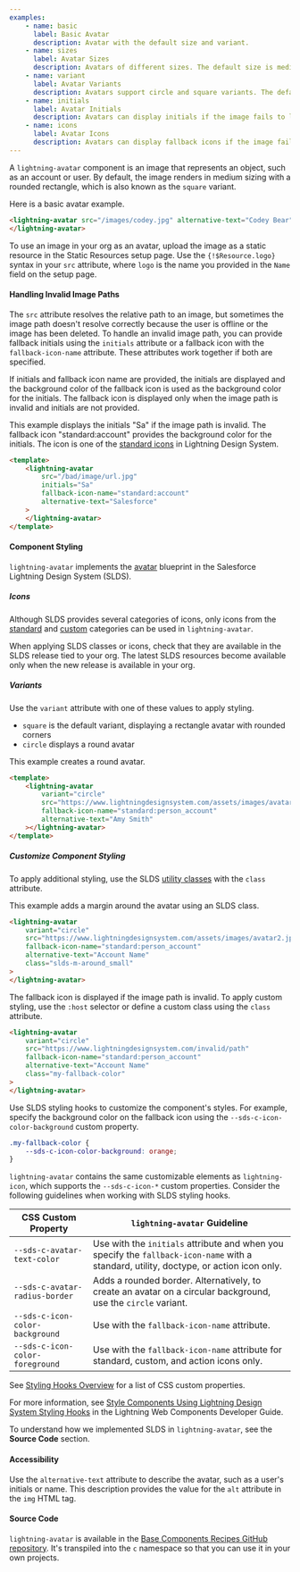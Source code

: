 ```yaml
---
examples:
    - name: basic
      label: Basic Avatar
      description: Avatar with the default size and variant.
    - name: sizes
      label: Avatar Sizes
      description: Avatars of different sizes. The default size is medium.
    - name: variant
      label: Avatar Variants
      description: Avatars support circle and square variants. The default variant is square.
    - name: initials
      label: Avatar Initials
      description: Avatars can display initials if the image fails to load.
    - name: icons
      label: Avatar Icons
      description: Avatars can display fallback icons if the image fails to load and initials are not provided.
---
```


A `lightning-avatar` component is an image that represents an object, such as
an account or user. By default, the image renders in medium sizing with a
rounded rectangle, which is also known as the `square` variant.

Here is a basic avatar example.

```html
<lightning-avatar src="/images/codey.jpg" alternative-text="Codey Bear">
</lightning-avatar>
```

To use an image in your org as an avatar, upload the image as a static resource in the Static
Resources setup page. Use the `{!$Resource.logo}` syntax in your `src`
attribute, where `logo` is the name you provided in the `Name` field on the
setup page.

#### Handling Invalid Image Paths

The `src` attribute resolves the relative path to an image, but sometimes the
image path doesn't resolve correctly because the user is offline or the image
has been deleted. To handle an invalid image path, you can provide fallback
initials using the `initials` attribute or a fallback icon with the `fallback-icon-name`
attribute. These attributes work together if both are specified.

If initials and fallback icon name are provided, the initials are displayed and the
background color of the fallback icon is used as the background color for the initials.
The fallback icon is displayed only when the image path is invalid and initials are
not provided.

This example displays the initials "Sa" if the image path is invalid. The fallback icon
"standard:account" provides the background color for the initials. The icon is one of the
[standard icons](https://www.lightningdesignsystem.com/icons/#standard)
in Lightning Design System.

```html
<template>
    <lightning-avatar
        src="/bad/image/url.jpg"
        initials="Sa"
        fallback-icon-name="standard:account"
        alternative-text="Salesforce"
    >
    </lightning-avatar>
</template>
```

#### Component Styling

`lightning-avatar` implements the
[avatar](https://www.lightningdesignsystem.com/components/avatar/) blueprint in the Salesforce Lightning Design System (SLDS).

##### Icons

Although SLDS provides several categories of icons, only icons from the [standard](https://www.lightningdesignsystem.com/icons/#standard) and [custom](https://www.lightningdesignsystem.com/icons/#custom) categories can be used in `lightning-avatar`.

When applying SLDS classes or icons, check that they are
available in the SLDS release tied to your org. The latest
SLDS resources become available only when the new release
is available in your org.

##### Variants

Use the `variant` attribute with one of these values to apply styling.

-   `square` is the default variant, displaying a rectangle avatar with rounded corners
-   `circle` displays a round avatar

This example creates a round avatar.

```html
<template>
    <lightning-avatar
        variant="circle"
        src="https://www.lightningdesignsystem.com/assets/images/avatar2.jpg"
        fallback-icon-name="standard:person_account"
        alternative-text="Amy Smith"
    ></lightning-avatar>
</template>
```

##### Customize Component Styling

To apply additional styling, use the SLDS [utility classes](https://www.lightningdesignsystem.com/utilities/alignment) with the `class` attribute.

This example adds a margin around the avatar using an SLDS class.

```html
<lightning-avatar
    variant="circle"
    src="https://www.lightningdesignsystem.com/assets/images/avatar2.jpg"
    fallback-icon-name="standard:person_account"
    alternative-text="Account Name"
    class="slds-m-around_small"
>
</lightning-avatar>
```

The fallback icon is displayed if the image path is invalid. To apply custom styling, use the `:host` selector or define a custom class using the `class` attribute.

```html
<lightning-avatar
    variant="circle"
    src="https://www.lightningdesignsystem.com/invalid/path"
    fallback-icon-name="standard:person_account"
    alternative-text="Account Name"
    class="my-fallback-color"
>
</lightning-avatar>
```

Use SLDS styling hooks to customize the component's styles. For example, specify the background color on the fallback icon using the `--sds-c-icon-color-background` custom property.

```css
.my-fallback-color {
    --sds-c-icon-color-background: orange;
}
```

`lightning-avatar` contains the same customizable elements as `lightning-icon`, which supports the `--sds-c-icon-*` custom properties. Consider the following guidelines when working with SLDS styling hooks.

| CSS Custom Property             | `lightning-avatar` Guideline                                                                                                            |
| ------------------------------- | --------------------------------------------------------------------------------------------------------------------------------------- |
| `--sds-c-avatar-text-color`     | Use with the `initials` attribute and when you specify the `fallback-icon-name` with a standard, utility, doctype, or action icon only. |
| `--sds-c-avatar-radius-border`  | Adds a rounded border. Alternatively, to create an avatar on a circular background, use the `circle` variant.                           |
| `--sds-c-icon-color-background` | Use with the `fallback-icon-name` attribute.                                                                                            |
| `--sds-c-icon-color-foreground` | Use with the `fallback-icon-name` attribute for standard, custom, and action icons only.                                                |

See [Styling Hooks Overview](https://www.lightningdesignsystem.com/components/avatar/#Styling-Hooks-Overview) for a list of CSS custom properties.

For more information, see [Style Components Using Lightning Design System Styling Hooks](docs/component-library/documentation/lwc/lwc.create_components_css_custom_properties) in the Lightning Web Components Developer Guide.

To understand how we implemented SLDS in `lightning-avatar`, see the **Source Code** section.

#### Accessibility

Use the `alternative-text` attribute to describe the avatar, such as a user's initials or name. This description provides the value for the `alt` attribute in the `img` HTML tag.

#### Source Code

`lightning-avatar` is available in the [Base Components Recipes GitHub repository](https://github.com/salesforce/base-components-recipes#documentation). It's transpiled into the `c` namespace so that you can use it in your own projects.
